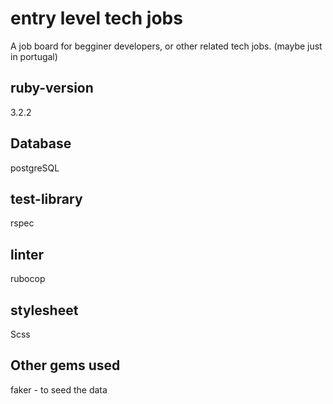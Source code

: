 # entry level tech jobs

A job board for begginer developers, or other related tech jobs. (maybe just in portugal)

## ruby-version

3.2.2

## Database

postgreSQL

## test-library

rspec

## linter

rubocop

## stylesheet

Scss

## Other gems used

faker - to seed the data
